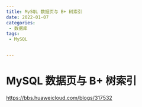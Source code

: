 ```yaml
---
title: MySQL 数据页与 B+ 树索引
date: 2022-01-07
categories:
 - 数据库
tags:
 - MySQL


---
```


# MySQL 数据页与 B+ 树索引

https://bbs.huaweicloud.com/blogs/317532